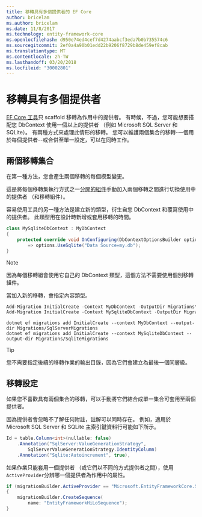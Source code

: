 ```yaml
---
title: 移轉具有多個提供者的 EF Core
author: bricelam
ms.author: bricelam
ms.date: 11/8/2017
ms.technology: entity-framework-core
ms.openlocfilehash: d950e74ed4cef7d4274aabcf3eda7b0b735574c6
ms.sourcegitcommit: 2ef0a4a90b01edd22b9206f8729b8de459ef8cab
ms.translationtype: MT
ms.contentlocale: zh-TW
ms.lasthandoff: 03/20/2018
ms.locfileid: "30002801"
---
```

<a name="migrations-with-multiple-providers"></a>移轉具有多個提供者
==================================
[EF Core 工具][ 1]只 scaffold 移轉為作用中的提供者。 有時候，不過，您可能想要搭配您 DbContext 使用一個以上的提供者 （例如 Microsoft SQL Server 和 SQLite）。 有兩種方式來處理此情形的移轉。 您可以維護兩個集合的移轉-一個用於每個提供者--或合併至單一設定，可以在同時工作。

<a name="two-migration-sets"></a>兩個移轉集合
------------------
在第一種方法，您會產生兩個移轉的每個模型變更。

這是將每個移轉集執行方式之一[分開的組件][ 2]手動加入兩個移轉之間進行切換使用中的提供者 （和移轉組件）。

容易使用工具的另一種方法是建立新的類型，衍生自您 DbContext 和覆寫使用中的提供者。 此類型用在設計時新增或套用移轉的時間。

``` csharp
class MySqliteDbContext : MyDbContext
{
    protected override void OnConfiguring(DbContextOptionsBuilder options)
        => options.UseSqlite("Data Source=my.db");
}
```

> [!NOTE]
> 因為每個移轉組會使用它自己的 DbContext 類型，這個方法不需要使用個別移轉組件。

當加入新的移轉，會指定內容類型。

``` powershell
Add-Migration InitialCreate -Context MyDbContext -OutputDir Migrations\SqlServerMigrations
Add-Migration InitialCreate -Context MySqliteDbContext -OutputDir Migrations\SqliteMigrations
```
``` Console
dotnet ef migrations add InitialCreate --context MyDbContext --output-dir Migrations/SqlServerMigrations
dotnet ef migrations add InitialCreate --context MySqliteDbContext --output-dir Migrations/SqliteMigrations
```

> [!TIP]
> 您不需要指定後續的移轉作業的輸出目錄，因為它們會建立為最後一個同層級。

<a name="one-migration-set"></a>移轉設定
-----------------
如果您不喜歡具有兩個集合的移轉，可以手動將它們結合成單一集合可套用至兩個提供者。

因為提供者會忽略不了解任何附註，註解可以同時存在。 例如，適用於 Microsoft SQL Server 和 SQLite 主索引鍵資料行可能如下所示。

``` csharp
Id = table.Column<int>(nullable: false)
    .Annotation("SqlServer:ValueGenerationStrategy",
        SqlServerValueGenerationStrategy.IdentityColumn)
    .Annotation("Sqlite:Autoincrement", true),
```

如果作業只能套用一個提供者 （或它們以不同的方式提供者之間），使用`ActiveProvider`分辨哪一個提供者為作用中的屬性。

``` csharp
if (migrationBuilder.ActiveProvider == "Microsoft.EntityFrameworkCore.SqlServer")
{
    migrationBuilder.CreateSequence(
        name: "EntityFrameworkHiLoSequence");
}
```


  [1]: ../../miscellaneous/cli/index.md
  [2]: projects.md
